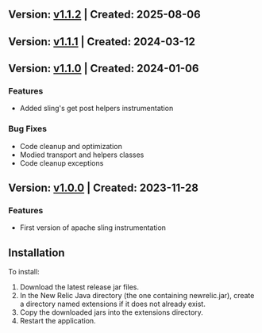 ## Version: [v1.1.2](https://github.com/newrelic-experimental/newrelic-java-apache-sling/releases/tag/v1.1.2) | Created: 2025-08-06


## Version: [v1.1.1](https://github.com/newrelic-experimental/newrelic-java-apache-sling/releases/tag/v1.1.1) | Created: 2024-03-12


## Version: [v1.1.0](https://github.com/newrelic-experimental/newrelic-java-apache-sling/releases/tag/v1.1.0) | Created: 2024-01-06
### Features
- Added sling's get post helpers instrumentation

### Bug Fixes
- Code cleanup and optimization
- Modied transport and helpers classes
- Code cleanup exceptions

## Version: [v1.0.0](https://github.com/newrelic-experimental/newrelic-java-apache-sling/releases/tag/v1.0.0) | Created: 2023-11-28
### Features
- First version of apache sling instrumentation

## Installation

To install:

1. Download the latest release jar files.
2. In the New Relic Java directory (the one containing newrelic.jar), create a directory named extensions if it does not already exist.
3. Copy the downloaded jars into the extensions directory.
4. Restart the application.   
